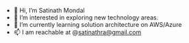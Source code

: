 - 👋 Hi, I’m Satinath Mondal
- 👀 I’m interested in exploring new technology areas.
- 🌱 I’m currently learning solution architecture on AWS/Azure 
- 📫 I am reachable at @satinathra@gmail.com

<!---
satinath-nit/satinath-nit is a ✨ special ✨ repository because its `README.md` (this file) appears on your GitHub profile.
You can click the Preview link to take a look at your changes.
--->
